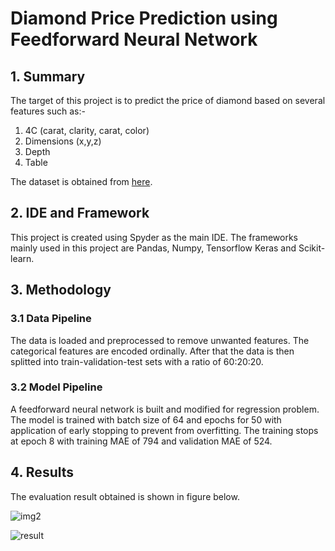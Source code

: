 # Diamond Price Prediction using Feedforward Neural Network

## 1. Summary
<p>The target of this project is to predict the price of diamond based on several features such as:- <br>
<ol>
<li>4C (carat, clarity, carat, color) </li>
<li>Dimensions (x,y,z) </li>
<li>Depth</li>
<li>Table</li>
</ol>

The dataset is obtained from [here](https://www.kaggle.com/datasets/shivam2503/diamonds).
</p>

## 2. IDE and Framework
<p>This project is created using Spyder as the main IDE. The frameworks mainly used in this project are Pandas, Numpy, Tensorflow Keras and Scikit-learn.</p>

## 3. Methodology

### 3.1 Data Pipeline
<p>The data is loaded and preprocessed to remove unwanted features. The categorical features are encoded ordinally. After that the data is then splitted into train-validation-test sets with a ratio of 60:20:20.</p>

### 3.2 Model Pipeline
<p>A feedforward neural network is built and modified for regression problem. The model is trained with batch size of 64 and epochs for 50 with application of early stopping to prevent from overfitting. The training stops at epoch 8 with training MAE of 794 and validation MAE of 524.
</p>

## 4. Results
<p>The evaluation result obtained is shown in figure below.</p>
 
 ![img2](https://user-images.githubusercontent.com/72061179/164993514-5b0e9e74-f192-408d-b97f-80f4694c4e38.png)

 
 ![result](https://user-images.githubusercontent.com/72061179/164993508-aa3f80c1-bd91-4819-95aa-24276490a170.png)

